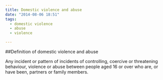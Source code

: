 ```yaml
---
title: Domestic violence and abuse
date: "2014-08-06 18:51"
tags:
  - domestic violence
  - abuse
  - violence

---
```


##Definition of domestic violence and abuse

Any incident or pattern of incidents of controlling, coercive or threatening behaviour, violence or abuse between people aged 16 or over who are, or have been, partners or family members. 
